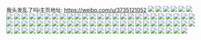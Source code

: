 我头发乱了吗i主页地址: https://weibo.com/u/3735121052 
![](https://wx4.sinaimg.cn/mw2000/dea16c9cly1h9cvmn3a2jj22pa27y1kz.jpg) 
![](https://wx4.sinaimg.cn/mw2000/dea16c9cly1h9cvmoceuhj21ux300u0x.jpg) 
![](https://wx4.sinaimg.cn/mw2000/dea16c9cly1h9cvmqomf9j228028k4qq.jpg) 
![](https://wx4.sinaimg.cn/mw2000/dea16c9cly1h9cvmpigghj226a280x6p.jpg) 
![](https://wx4.sinaimg.cn/mw2000/dea16c9cly1h9cvnwvr9ej223o280kjl.jpg) 
![](https://wx4.sinaimg.cn/mw2000/dea16c9cly1h9cvtdhns3j213u0tugwp.jpg) 
![](https://wx4.sinaimg.cn/mw2000/dea16c9cly1h98ijxg76rj20ak06q3yt.jpg) 
![](https://wx4.sinaimg.cn/mw2000/dea16c9cly1h96z9gamabj23402dhu10.jpg) 
![](https://wx4.sinaimg.cn/mw2000/dea16c9cly1h96z93777sj213u0tuk2n.jpg) 
![](https://wx4.sinaimg.cn/mw2000/dea16c9cly1h96zat17nlj20u0140qfa.jpg) 
![](https://wx4.sinaimg.cn/mw2000/dea16c9cly1h96zagv8olj21400u04bq.jpg) 
![](https://wx4.sinaimg.cn/mw2000/dea16c9cly1h96zb9q5saj21400u0k3s.jpg) 
![](https://wx4.sinaimg.cn/mw2000/dea16c9cly1h917qoc5ksj22c0340u0z.jpg) 
![](https://wx4.sinaimg.cn/mw2000/dea16c9cly1h8rn7puz28j20v91voe2m.jpg) 
![](https://wx4.sinaimg.cn/mw2000/dea16c9cly1h8rn7qp8q1j23402c07wi.jpg) 
![](https://wx4.sinaimg.cn/mw2000/dea16c9cly1h8rn7seyshj21vo0v94qp.jpg) 
![](https://wx4.sinaimg.cn/mw2000/dea16c9cly1h8kzdguxsqj20k00dnmxx.jpg) 
![](https://wx4.sinaimg.cn/mw2000/dea16c9cly1h7g7s1l6w0j23402c0qv6.jpg) 
![](https://wx4.sinaimg.cn/mw2000/dea16c9cly1h7g7s5qczxj22np2bznpe.jpg) 
![](https://wx4.sinaimg.cn/mw2000/dea16c9cly1h7g7s0l9n2j23402c07wk.jpg) 
![](https://wx4.sinaimg.cn/mw2000/dea16c9cly1h7g7rzmghpj22yo27zkd3.jpg) 
![](https://wx4.sinaimg.cn/mw2000/dea16c9cly1h7g7rxcm6mj22m81h0e82.jpg) 
![](https://wx4.sinaimg.cn/mw2000/dea16c9cly1h7g7s4yjv5j23402c0482.jpg) 
![](https://wx4.sinaimg.cn/mw2000/dea16c9cly1h7g7s342wpj21h02m8b2a.jpg) 
![](https://wx4.sinaimg.cn/mw2000/dea16c9cly1h7g7rv8hpqj22df35sqvh.jpg) 
![](https://wx4.sinaimg.cn/mw2000/dea16c9cly1h7g7s7szjzj22df35swqh.jpg) 
![](https://wx4.sinaimg.cn/mw2000/dea16c9cly1h6qw6c8esnj21o02yonpg.jpg) 
![](https://wx4.sinaimg.cn/mw2000/dea16c9cly1h6qw56zbz3j22c0340kjm.jpg) 
![](https://wx4.sinaimg.cn/mw2000/dea16c9cly1h6qw6t2l6fj21k42r1qv6.jpg) 
![](https://wx4.sinaimg.cn/mw2000/dea16c9cly1h6qw6gk1clj23402c0e83.jpg) 
![](https://wx4.sinaimg.cn/mw2000/dea16c9cly1h6qw54w8f5j21h02m84qq.jpg) 
![](https://wx4.sinaimg.cn/mw2000/dea16c9cly1h6qw82rv4bj23402c0u0z.jpg) 
![](https://wx4.sinaimg.cn/mw2000/dea16c9cly1h6qw7zrarwj21o01o0qm7.jpg) 
![](https://wx4.sinaimg.cn/mw2000/dea16c9cly1h6qw7qjmryj23402c0ai3.jpg) 
![](https://wx4.sinaimg.cn/mw2000/dea16c9cly1h6qw7tu0aej234022ob2a.jpg) 
![](https://wx4.sinaimg.cn/mw2000/dea16c9cly1h645lvn0rtj21400u0teq.jpg) 
![](https://wx4.sinaimg.cn/mw2000/dea16c9cly1h645lsiq1gj20u0140tce.jpg) 
![](https://wx4.sinaimg.cn/mw2000/dea16c9cly1h645lstxy2j20u0140dm9.jpg) 
![](https://wx4.sinaimg.cn/mw2000/dea16c9cly1h645ltmjz9j21380u0wm2.jpg) 
![](https://wx4.sinaimg.cn/mw2000/dea16c9cly1h645ls32ylj20u0164135.jpg) 
![](https://wx4.sinaimg.cn/mw2000/dea16c9cly1h645lta1ayj21400u00xu.jpg) 
![](https://wx4.sinaimg.cn/mw2000/dea16c9cly1h645ltzaxjj20u013tdpa.jpg) 
![](https://wx4.sinaimg.cn/mw2000/dea16c9cly1h645luh2njj20u012cdor.jpg) 
![](https://wx4.sinaimg.cn/mw2000/dea16c9cly1h645lw7kzoj21400u0dk0.jpg) 
![](https://wx4.sinaimg.cn/mw2000/dea16c9cly1h645luri6wj20u0140wju.jpg) 
![](https://wx4.sinaimg.cn/mw2000/dea16c9cly1h645lwi8lvj21400u0dnh.jpg) 
![](https://wx4.sinaimg.cn/mw2000/dea16c9cly1h645luywn6j20u0140dms.jpg) 
![](https://wx4.sinaimg.cn/mw2000/dea16c9cly1h645lvc766j20u0140gpo.jpg) 
![](https://wx4.sinaimg.cn/mw2000/dea16c9cly1h5din2pavej23402c0u0y.jpg) 
![](https://wx4.sinaimg.cn/mw2000/dea16c9cly1h5din0p35mj22c0340x6q.jpg) 
![](https://wx4.sinaimg.cn/mw2000/dea16c9cly1h5din5lqq0j23402c0qv6.jpg) 
![](https://wx4.sinaimg.cn/mw2000/dea16c9cly1h5din1bm6kj21hc0u0ap2.jpg) 
![](https://wx4.sinaimg.cn/mw2000/dea16c9cly1h5dinhrj8ij21h02m8e84.jpg) 
![](https://wx4.sinaimg.cn/mw2000/dea16c9cly1h5din4nip2j21cl1brawt.jpg) 
![](https://wx4.sinaimg.cn/mw2000/dea16c9cly1h5din77my6j22c0340e82.jpg) 
![](https://wx4.sinaimg.cn/mw2000/dea16c9cly1h5dinkqguaj21o02yokjn.jpg) 
![](https://wx4.sinaimg.cn/mw2000/dea16c9cly1h5dinaw1f9j21h02m8x6p.jpg) 
![](https://wx4.sinaimg.cn/mw2000/dea16c9cly1h58y96px90j20u01710wq.jpg) 
![](https://wx4.sinaimg.cn/mw2000/dea16c9cly1h58y98j9ekj20u00u0djg.jpg) 
![](https://wx4.sinaimg.cn/mw2000/dea16c9cly1h58y9a1uusj20u00u0n1f.jpg) 
![](https://wx4.sinaimg.cn/mw2000/dea16c9cly1h58y99ev4oj21hc0u0gur.jpg) 
![](https://wx4.sinaimg.cn/mw2000/dea16c9cly1h58y97i8j8j20wm0u0n3c.jpg) 
![](https://wx4.sinaimg.cn/mw2000/dea16c9cly1h58y963xd2j20vk0u0q7e.jpg) 
![](https://wx4.sinaimg.cn/mw2000/dea16c9cly1h4v4k9ei7ij234c3407wi.jpg) 
![](https://wx4.sinaimg.cn/mw2000/dea16c9cly1h4v4kd9rg1j22c0358qv5.jpg) 
![](https://wx4.sinaimg.cn/mw2000/dea16c9cly1h4v4kagdtqj22c0340qv6.jpg) 
![](https://wx4.sinaimg.cn/mw2000/dea16c9cly1h4v4lyc3utj20m80m8n2l.jpg) 
![](https://wx4.sinaimg.cn/mw2000/dea16c9cly1h4v4kbhn2bj23402c01kz.jpg) 
![](https://wx4.sinaimg.cn/mw2000/dea16c9cly1h4v4kcinh2j22c0340npe.jpg) 
![](https://wx4.sinaimg.cn/mw2000/dea16c9cly1h4v4k8eeuaj22c0340kjm.jpg) 
![](https://wx4.sinaimg.cn/mw2000/dea16c9cly1h4v4kdpqr5j20qg0q1q5o.jpg) 
![](https://wx4.sinaimg.cn/mw2000/dea16c9cly1h4v4lzggxjj23402c04qq.jpg) 
![](https://wx4.sinaimg.cn/mw2000/dea16c9cly1h3jseucrpoj21h02m8b2b.jpg) 
![](https://wx4.sinaimg.cn/mw2000/dea16c9cly1h3jsf0y8ubj21hc0u01dr.jpg) 
![](https://wx4.sinaimg.cn/mw2000/dea16c9cly1h3jseplhzxj21o02z0e84.jpg) 
![](https://wx4.sinaimg.cn/mw2000/dea16c9cly1h3jse1grkuj22c0340e82.jpg) 
![](https://wx4.sinaimg.cn/mw2000/dea16c9cly1h3jsfrkx6uj21h02npnpd.jpg) 
![](https://wx4.sinaimg.cn/mw2000/dea16c9cly1h3jsexbfzfj23402c0u0x.jpg) 
![](https://wx4.sinaimg.cn/mw2000/dea16c9cly1h3jsew98qqj21h02m7b2a.jpg) 
![](https://wx4.sinaimg.cn/mw2000/dea16c9cly1h3jsf2dvgej23402c0b2b.jpg) 
